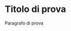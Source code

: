 <!DOCTYPE html>
<html lang="it">
  <head>
    <meta charset="UTF-8">
    <title>Prova</title>
  </head>
  <body>
    <h1>Titolo di prova</h1>
    <p>Paragrafo di prova</p>
  </body>
</html>
